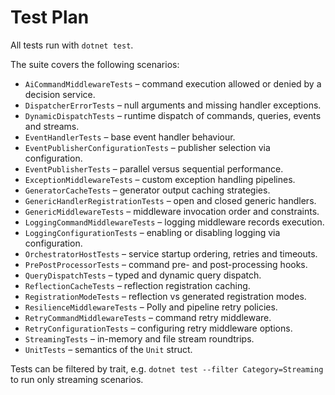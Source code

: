 # Test Plan

All tests run with `dotnet test`.

The suite covers the following scenarios:
- `AiCommandMiddlewareTests` – command execution allowed or denied by a decision service.
- `DispatcherErrorTests` – null arguments and missing handler exceptions.
- `DynamicDispatchTests` – runtime dispatch of commands, queries, events and streams.
- `EventHandlerTests` – base event handler behaviour.
- `EventPublisherConfigurationTests` – publisher selection via configuration.
- `EventPublisherTests` – parallel versus sequential performance.
- `ExceptionMiddlewareTests` – custom exception handling pipelines.
- `GeneratorCacheTests` – generator output caching strategies.
- `GenericHandlerRegistrationTests` – open and closed generic handlers.
- `GenericMiddlewareTests` – middleware invocation order and constraints.
- `LoggingCommandMiddlewareTests` – logging middleware records execution.
- `LoggingConfigurationTests` – enabling or disabling logging via configuration.
- `OrchestratorHostTests` – service startup ordering, retries and timeouts.
- `PrePostProcessorTests` – command pre- and post-processing hooks.
- `QueryDispatchTests` – typed and dynamic query dispatch.
- `ReflectionCacheTests` – reflection registration caching.
- `RegistrationModeTests` – reflection vs generated registration modes.
- `ResilienceMiddlewareTests` – Polly and pipeline retry policies.
- `RetryCommandMiddlewareTests` – command retry middleware.
- `RetryConfigurationTests` – configuring retry middleware options.
- `StreamingTests` – in-memory and file stream roundtrips.
- `UnitTests` – semantics of the `Unit` struct.

Tests can be filtered by trait, e.g. `dotnet test --filter Category=Streaming` to run only streaming scenarios.
